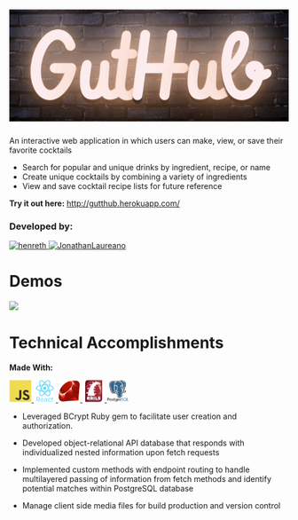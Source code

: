 # <img src="assets/Guthub-logo.gif" width="600">

An interactive web application in which users can make, view, or save their favorite cocktails

* Search for popular and unique drinks by ingredient, recipe, or name
* Create unique cocktails by combining a variety of ingredients
* View and save cocktail recipe lists for future reference

**Try it out here:** http://gutthub.herokuapp.com/

### Developed by: 

<a href="https://github.com/henreth" target="_blank" title="henreth">
  <img src="https://github.com/henreth.png?size=50" height="45" width="45" alt="henreth"/>
</a>

<a href="https://github.com/JonathanLaureano" target="_blank" title="JonathanLaureano">
  <img src="https://github.com/JonathanLaureano.png?size=50" height="45" width="45" alt="JonathanLaureano"/>
</a>

# Demos

<img src="assets/Guthub.gif" width="500">

# Technical Accomplishments

**Made With:** 

<a href="https://developer.mozilla.org/en-US/docs/Web/JavaScript" target="_blank" rel="noreferrer"> <img src="https://raw.githubusercontent.com/devicons/devicon/master/icons/javascript/javascript-original.svg" alt="javascript" width="40" height="40"/> </a> 
  <a href="https://reactjs.org/" target="_blank" rel="noreferrer"> <img src="https://raw.githubusercontent.com/devicons/devicon/master/icons/react/react-original-wordmark.svg" alt="react" width="40" height="40"/> </a> 
  <a href="https://www.ruby-lang.org/en/" target="_blank" rel="noreferrer"> <img src="https://raw.githubusercontent.com/devicons/devicon/master/icons/ruby/ruby-original.svg" alt="ruby" width="40" height="40"/> </a>
   <a href="https://rubyonrails.org" target="_blank" rel="noreferrer"> <img src="https://raw.githubusercontent.com/devicons/devicon/master/icons/rails/rails-original-wordmark.svg" alt="rails" width="40" height="40"/> </a> 
    <a href="https://www.postgresql.org" target="_blank" rel="noreferrer"> <img src="https://raw.githubusercontent.com/devicons/devicon/master/icons/postgresql/postgresql-original-wordmark.svg" alt="postgresql" width="40" height="40"/> </a>

</p>

* Leveraged BCrypt Ruby gem to facilitate user creation and authorization.

* Developed object-relational API database that responds with individualized nested information upon fetch requests

* Implemented custom methods with endpoint routing to handle multilayered passing of information from fetch methods and identify potential matches within PostgreSQL database

* Manage client side media files for build production and version control
